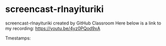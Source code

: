 # screencast-rlnayituriki
screencast-rlnayituriki created by GitHub Classroom
Here below is a link to my recording:
https://youtu.be/4yz0PQod9xA

Tmestamps:
